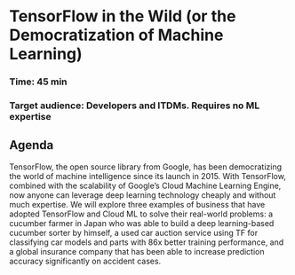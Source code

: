 # TensorFlow in the Wild (or the Democratization of Machine Learning)

### Time: 45 min

### Target audience: Developers and ITDMs. Requires no ML expertise

## Agenda

TensorFlow, the open source library from Google, has been democratizing the world of machine intelligence 
since its launch in 2015. With TensorFlow, combined with the scalability of Google’s Cloud Machine Learning 
Engine, now anyone can leverage deep learning technology cheaply and without much expertise. We will explore 
three examples of business that have adopted TensorFlow and Cloud ML to solve their real-world problems: 
a cucumber farmer in Japan who was able to build a deep learning-based cucumber sorter by himself, a used car 
auction service using TF for classifying car models and parts with 86x better training performance, and a 
global insurance company that has been able to increase prediction accuracy significantly on accident cases.
